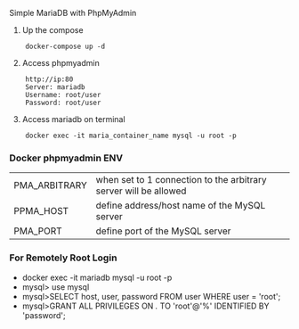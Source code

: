 Simple MariaDB with PhpMyAdmin

1. Up the compose
```
    docker-compose up -d
```
2. Access phpmyadmin
```
    http://ip:80
    Server: mariadb
    Username: root/user
    Password: root/user
```
3. Access mariadb on terminal
```
    docker exec -it maria_container_name mysql -u root -p
```

### Docker phpmyadmin ENV
<table>
<tr>
<td>PMA_ARBITRARY </td>
<td>when set to 1 connection to the arbitrary server will be allowed</td>
</tr>
<tr>
<td>PPMA_HOST </td>
<td>define address/host name of the MySQL server</td>
</tr>
<tr>
<td>PMA_PORT </td>
<td> define port of the MySQL server</td>
</tr>
</table>



### For Remotely Root Login
- docker exec -it mariadb mysql -u root -p
- mysql> use mysql
- mysql>SELECT host, user, password FROM user WHERE user = 'root';
- mysql>GRANT ALL PRIVILEGES ON *.* TO 'root'@'%' IDENTIFIED BY 'password';